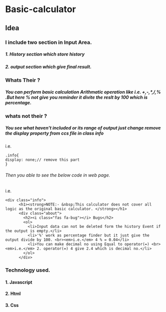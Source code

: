 # Basic-calculator

## Idea
### I include two section in Input Area.
##### 1. History section which store history
##### 2. output section which give final result.

### Whats Their ?
##### You can perform basic calculation Arithmatic operation like i.e. +,-,*,/,% .But here % not give you reminder it divite the reslt by 100 which is percentage.

### whats not their ?
##### You see what haven't included or its range of output just change remove the display property from ccs file in class info
i.e.
```
.info{
display: none;// remove this part 
}
```
###### Then you able to see the below code in web page.
i.e.
```
<div class="info">
      <h1><strong>NOTE:- &nbsp;This calculator does not cover all logic as the original basic calculator. </strong></h1>
      <div class="about">
        <h2><i class="fas fa-bug"></i> Bugs</h2>
        <ol>
          <li>Input data can not be deleted form the history Event if the output is empty.</li>
          <li>'%' work as percentage finder but it just give the output divide by 100. <br><em>i.e.</em> 4 % = 0.04</li>
          <li>You can make decimal no using Equal to operator(=) <br><em>i.e.</em> 2. operator(=) 4 give 2.4 which is decimal no.</li>
        </ol>
      </div>
 ```
 
 ### Technology used.
 #### 1. Javascript
 #### 2. Html
 #### 3. Css
